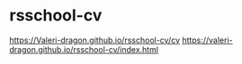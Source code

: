 # rsschool-cv

https://Valeri-dragon.github.io/rsschool-cv/cv
https://valeri-dragon.github.io/rsschool-cv/index.html
